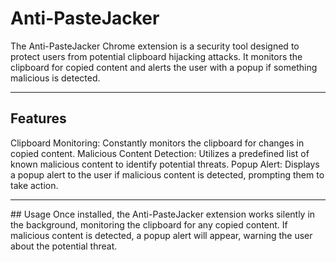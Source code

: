 # Anti-PasteJacker
The Anti-PasteJacker Chrome extension is a security tool designed to protect users from potential clipboard hijacking attacks. It monitors the clipboard for copied content and alerts the user with a popup if something malicious is detected.
<br><hr>
## Features
Clipboard Monitoring: Constantly monitors the clipboard for changes in copied content.
Malicious Content Detection: Utilizes a predefined list of known malicious content to identify potential threats.
Popup Alert: Displays a popup alert to the user if malicious content is detected, prompting them to take action.
<hr>
## Usage
Once installed, the Anti-PasteJacker extension works silently in the background, monitoring the clipboard for any copied content. If malicious content is detected, a popup alert will appear, warning the user about the potential threat.
